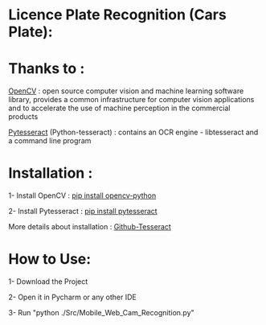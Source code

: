 # Licence Plate Recognition (Cars Plate):

# Thanks to :
[OpenCV](https://docs.opencv.org/master/)       : open source computer vision and machine learning software library, provides a common infrastructure for computer vision applications and to accelerate the use of machine perception in the commercial products 





[Pytesseract](https://pytesseract.readthedocs.io/en/latest/) (Python-tesseract)        : contains an OCR engine - libtesseract and a command line program


# Installation : 
1- Install OpenCV : [pip install opencv-python](https://pypi.org/project/opencv-python/)



2- Install Pytesseract :  [pip install pytesseract](https://pypi.org/project/pytesseract/)                            

More details about installation : [Github-Tesseract](https://github.com/tesseract-ocr/tesseract)





# How to Use:
1- Download the Project


2- Open it in Pycharm or any other IDE



3- Run "python ./Src/Mobile_Web_Cam_Recognition.py"
